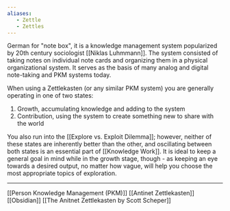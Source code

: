 ```yaml
---
aliases:
   - Zettle
   - Zettles
---
```


German for "note box", it is a knowledge management system popularized by 20th century sociologist [[Niklas Luhmmann]]. The system consisted of taking notes on individual note cards and organizing them in a physical organizational system. It serves as the basis of many analog and digital note-taking and PKM systems today. 

When using a Zettlekasten (or any similar PKM system) you are generally operating in one of two states:
1. Growth, accumulating knowledge and adding to the system
2. Contribution, using the system to create something new to share with the world

You also run into the [[Explore vs. Exploit Dilemma]]; however, neither of these states are inherently better than the other, and oscillating between both states is an essential part of [[Knowledge Work]]. It is ideal to keep a general goal in mind while in the growth stage, though - as keeping an eye towards a desired output, no matter how vague, will help you choose the most appropriate topics of exploration. 

---
[[Person Knowledge Management (PKM)]]
[[Antinet Zettlekasten]]
[[Obsidian]]
[[The Anitnet Zettlekasten by Scott Scheper]]